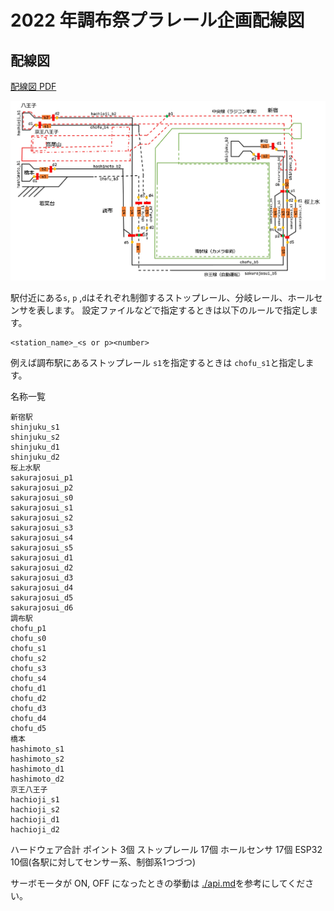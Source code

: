 # 2022 年調布祭プラレール企画配線図

## 配線図

[配線図 PDF](./chofufes2022-map.pdf)

![配線図](./chofufes2022-map.jpg)

駅付近にある`s`, `p` ,`d`はそれぞれ制御するストップレール、分岐レール、ホールセンサを表します。
設定ファイルなどで指定するときは以下のルールで指定します。

```text
<station_name>_<s or p><number>
```

例えば調布駅にあるストップレール `s1`を指定するときは `chofu_s1`と指定します。


名称一覧
```
新宿駅
shinjuku_s1
shinjuku_s2
shinjuku_d1
shinjuku_d2
桜上水駅
sakurajosui_p1
sakurajosui_p2
sakurajosui_s0
sakurajosui_s1
sakurajosui_s2
sakurajosui_s3
sakurajosui_s4
sakurajosui_s5
sakurajosui_d1
sakurajosui_d2
sakurajosui_d3
sakurajosui_d4
sakurajosui_d5
sakurajosui_d6
調布駅
chofu_p1
chofu_s0
chofu_s1
chofu_s2
chofu_s3
chofu_s4
chofu_d1
chofu_d2
chofu_d3
chofu_d4
chofu_d5
橋本
hashimoto_s1
hashimoto_s2
hashimoto_d1
hashimoto_d2
京王八王子
hachioji_s1
hachioji_s2
hachioji_d1
hachioji_d2
```

ハードウェア合計
ポイント 3個
ストップレール 17個
ホールセンサ 17個
ESP32 10個(各駅に対してセンサー系、制御系1つづつ)


サーボモータが ON, OFF になったときの挙動は [./api.md](https://github.com/ueckoken/plarail2021-soft/blob/main/docs/api.md#client---control-external)を参考にしてください。
